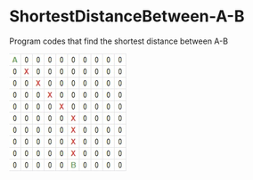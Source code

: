 # ShortestDistanceBetween-A-B
Program codes that find the shortest distance between A-B

![](ShortestDistanceBetween-A-B/Adsiz.jpg)


